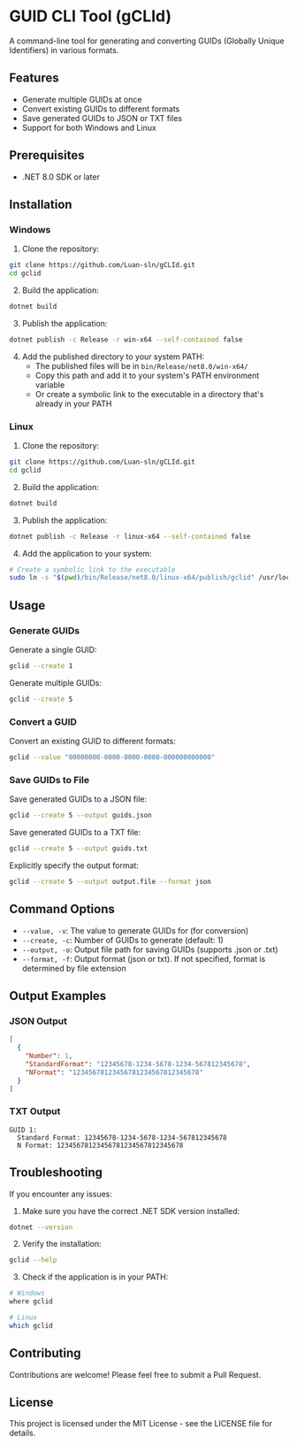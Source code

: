 # GUID CLI Tool (gCLId)

A command-line tool for generating and converting GUIDs (Globally Unique Identifiers) in various formats.

## Features

- Generate multiple GUIDs at once
- Convert existing GUIDs to different formats
- Save generated GUIDs to JSON or TXT files
- Support for both Windows and Linux

## Prerequisites

- .NET 8.0 SDK or later
## Installation

### Windows

1. Clone the repository:
```bash
git clone https://github.com/Luan-sln/gCLId.git
cd gclid
```

2. Build the application:
```bash
dotnet build
```

3. Publish the application:
```bash
dotnet publish -c Release -r win-x64 --self-contained false
```

4. Add the published directory to your system PATH:
   - The published files will be in `bin/Release/net8.0/win-x64/`
   - Copy this path and add it to your system's PATH environment variable
   - Or create a symbolic link to the executable in a directory that's already in your PATH

### Linux

1. Clone the repository:
```bash
git clone https://github.com/Luan-sln/gCLId.git
cd gclid
```

2. Build the application:
```bash
dotnet build
```

3. Publish the application:
```bash
dotnet publish -c Release -r linux-x64 --self-contained false
```

4. Add the application to your system:
```bash
# Create a symbolic link to the executable
sudo ln -s "$(pwd)/bin/Release/net8.0/linux-x64/publish/gclid" /usr/local/bin/gclid
```

## Usage

### Generate GUIDs

Generate a single GUID:
```bash
gclid --create 1
```

Generate multiple GUIDs:
```bash
gclid --create 5
```

### Convert a GUID

Convert an existing GUID to different formats:
```bash
gclid --value "00000000-0000-0000-0000-000000000000"
```

### Save GUIDs to File

Save generated GUIDs to a JSON file:
```bash
gclid --create 5 --output guids.json
```

Save generated GUIDs to a TXT file:
```bash
gclid --create 5 --output guids.txt
```

Explicitly specify the output format:
```bash
gclid --create 5 --output output.file --format json
```

## Command Options

- `--value, -v`: The value to generate GUIDs for (for conversion)
- `--create, -c`: Number of GUIDs to generate (default: 1)
- `--output, -o`: Output file path for saving GUIDs (supports .json or .txt)
- `--format, -f`: Output format (json or txt). If not specified, format is determined by file extension

## Output Examples

### JSON Output
```json
[
  {
    "Number": 1,
    "StandardFormat": "12345678-1234-5678-1234-567812345678",
    "NFormat": "12345678123456781234567812345678"
  }
]
```

### TXT Output
```
GUID 1:
  Standard Format: 12345678-1234-5678-1234-567812345678
  N Format: 12345678123456781234567812345678
```

## Troubleshooting

If you encounter any issues:

1. Make sure you have the correct .NET SDK version installed:
```bash
dotnet --version
```

2. Verify the installation:
```bash
gclid --help
```

3. Check if the application is in your PATH:
```bash
# Windows
where gclid

# Linux
which gclid
```

## Contributing

Contributions are welcome! Please feel free to submit a Pull Request.

## License

This project is licensed under the MIT License - see the LICENSE file for details. 